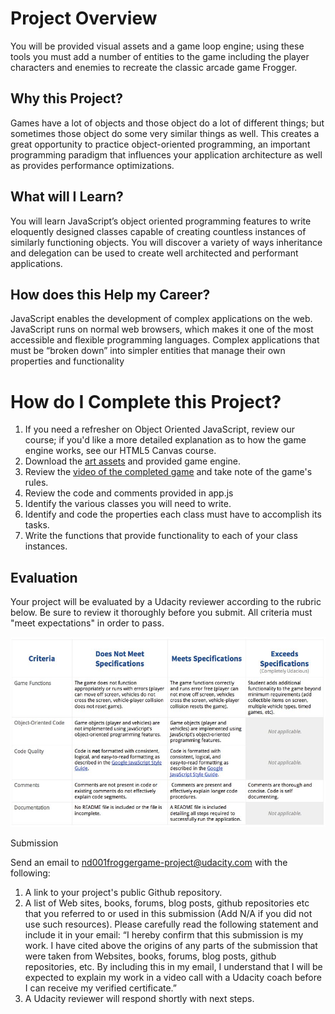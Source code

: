 # Project Overview

You will be provided visual assets and a game loop engine; using these tools you must add a number of entities to the game including the player characters and enemies to recreate the classic arcade game Frogger.

## Why this Project?

Games have a lot of objects and those object do a lot of different things; but sometimes those object do some very similar things as well. This creates a great opportunity to practice object-oriented programming, an important programming paradigm that influences your application architecture as well as provides performance optimizations.

## What will I Learn?

You will learn JavaScript’s object oriented programming features to write eloquently designed classes capable of creating countless instances of similarly functioning objects. You will discover a variety of ways inheritance and delegation can be used to create well architected and performant applications.

## How does this Help my Career?

JavaScript enables the development of complex applications on the web.
JavaScript runs on normal web browsers, which makes it one of the most accessible and flexible programming languages.
Complex applications that must be “broken down” into simpler entities that manage their own properties and functionality

# How do I Complete this Project?

1. If you need a refresher on Object Oriented JavaScript, review our course; if you'd like a more detailed explanation as to how the game engine works, see our HTML5 Canvas course.
2. Download the [art assets](https://github.com/udacity/frontend-nanodegree-arcade-game) and provided game engine.
3. Review the [video of the completed game](https://www.youtube.com/watch?v=p2JhGrrwLuQ&feature=youtu.be) and take note of the game's rules.
4. Review the code and comments provided in app.js
5. Identify the various classes you will need to write.
6. Identify and code the properties each class must have to accomplish its tasks.
7. Write the functions that provide functionality to each of your class instances.

## Evaluation

Your project will be evaluated by a Udacity reviewer according to the rubric below. Be sure to review it thoroughly before you submit. All criteria must "meet expectations" in order to pass.

![image of the ruberic](images/p3ruberic.jpg)

Submission

Send an email to nd001froggergame-project@udacity.com with the following: 

1. A link to your project's public Github repository.
2. A list of Web sites, books, forums, blog posts, github repositories etc that you referred to or used in this submission (Add N/A if you did not use such resources). 
Please carefully read the following statement and include it in your email: 
“I hereby confirm that this submission is my work. I have cited above the origins of any parts of the submission that were taken from Websites, books, forums, blog posts, github repositories, etc. By including this in my email, I understand that I will be expected to explain my work in a video call with a Udacity coach before I can receive my verified certificate.”
3. A Udacity reviewer will respond shortly with next steps.